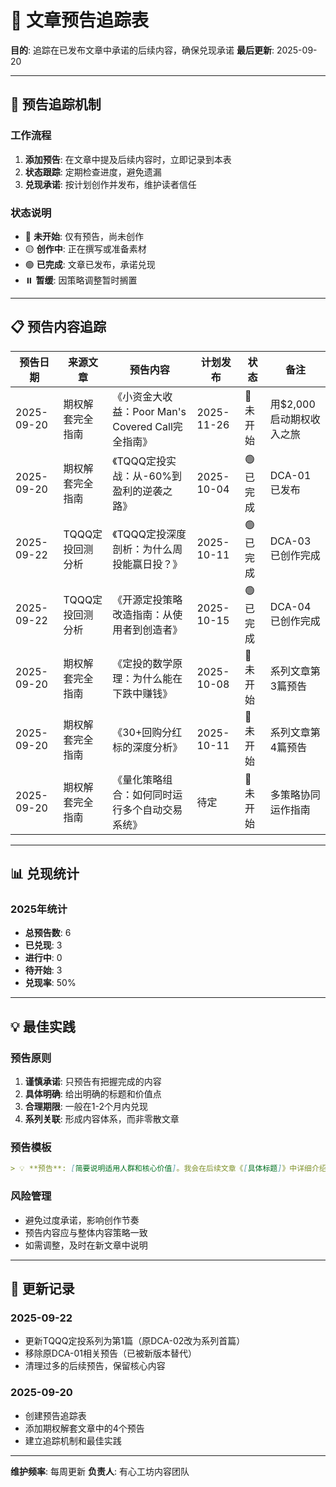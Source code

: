 # 📌 文章预告追踪表
**目的**: 追踪在已发布文章中承诺的后续内容，确保兑现承诺
**最后更新**: 2025-09-20

---

## 🎯 预告追踪机制

### 工作流程
1. **添加预告**: 在文章中提及后续内容时，立即记录到本表
2. **状态跟踪**: 定期检查进度，避免遗漏
3. **兑现承诺**: 按计划创作并发布，维护读者信任

### 状态说明
- 🔴 **未开始**: 仅有预告，尚未创作
- 🟡 **创作中**: 正在撰写或准备素材
- 🟢 **已完成**: 文章已发布，承诺兑现
- ⏸️ **暂缓**: 因策略调整暂时搁置

---

## 📋 预告内容追踪

| 预告日期 | 来源文章 | 预告内容 | 计划发布 | 状态 | 备注 |
|---------|---------|---------|---------|------|------|
| 2025-09-20 | 期权解套完全指南 | 《小资金大收益：Poor Man's Covered Call完全指南》 | 2025-11-26 | 🔴 未开始 | 用$2,000启动期权收入之旅 |
| 2025-09-20 | 期权解套完全指南 | 《TQQQ定投实战：从-60%到盈利的逆袭之路》 | 2025-10-04 | 🟢 已完成 | DCA-01已发布 |
| 2025-09-22 | TQQQ定投回测分析 | 《TQQQ定投深度剖析：为什么周投能赢日投？》 | 2025-10-11 | 🟢 已完成 | DCA-03已创作完成 |
| 2025-09-22 | TQQQ定投回测分析 | 《开源定投策略改造指南：从使用者到创造者》 | 2025-10-15 | 🟢 已完成 | DCA-04已创作完成 |
| 2025-09-20 | 期权解套完全指南 | 《定投的数学原理：为什么能在下跌中赚钱》 | 2025-10-08 | 🔴 未开始 | 系列文章第3篇预告 |
| 2025-09-20 | 期权解套完全指南 | 《30+回购分红标的深度分析》 | 2025-10-11 | 🔴 未开始 | 系列文章第4篇预告 |
| 2025-09-20 | 期权解套完全指南 | 《量化策略组合：如何同时运行多个自动交易系统》 | 待定 | 🔴 未开始 | 多策略协同运作指南 |

---

## 📊 兑现统计

### 2025年统计
- **总预告数**: 6
- **已兑现**: 3
- **进行中**: 0
- **待开始**: 3
- **兑现率**: 50%

---

## 💡 最佳实践

### 预告原则
1. **谨慎承诺**: 只预告有把握完成的内容
2. **具体明确**: 给出明确的标题和价值点
3. **合理期限**: 一般在1-2个月内兑现
4. **系列关联**: 形成内容体系，而非零散文章

### 预告模板
```markdown
> 💡 **预告**: [简要说明适用人群和核心价值]。我会在后续文章《[具体标题]》中详细介绍[核心内容]。
```

### 风险管理
- 避免过度承诺，影响创作节奏
- 预告内容应与整体内容策略一致
- 如需调整，及时在新文章中说明

---

## 🔄 更新记录

### 2025-09-22
- 更新TQQQ定投系列为第1篇（原DCA-02改为系列首篇）
- 移除原DCA-01相关预告（已被新版本替代）
- 清理过多的后续预告，保留核心内容

### 2025-09-20
- 创建预告追踪表
- 添加期权解套文章中的4个预告
- 建立追踪机制和最佳实践

---

**维护频率**: 每周更新
**负责人**: 有心工坊内容团队